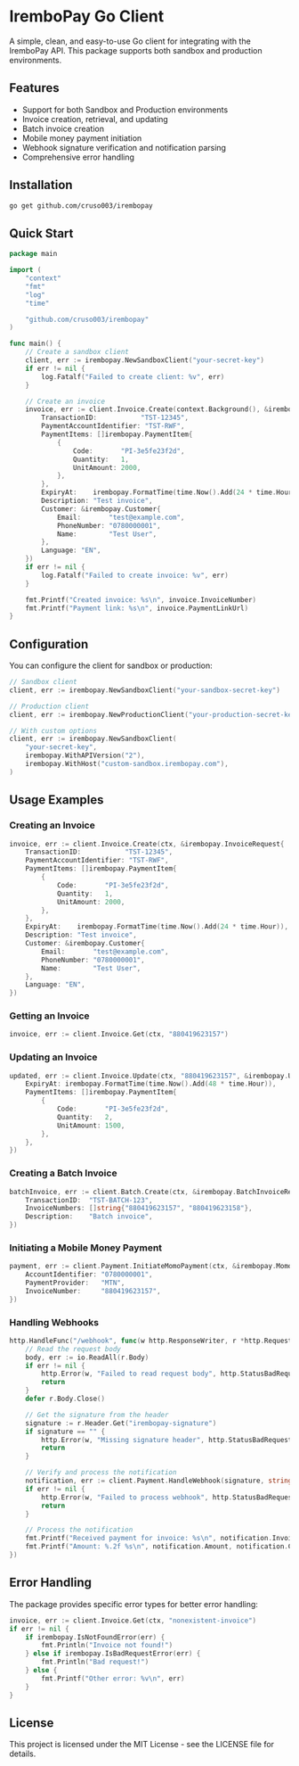 # IremboPay Go Client

A simple, clean, and easy-to-use Go client for integrating with the IremboPay API. This package supports both sandbox and production environments.

## Features

- Support for both Sandbox and Production environments
- Invoice creation, retrieval, and updating
- Batch invoice creation
- Mobile money payment initiation
- Webhook signature verification and notification parsing
- Comprehensive error handling

## Installation

```bash
go get github.com/cruso003/irembopay
```

## Quick Start

```go
package main

import (
    "context"
    "fmt"
    "log"
    "time"

    "github.com/cruso003/irembopay"
)

func main() {
    // Create a sandbox client
    client, err := irembopay.NewSandboxClient("your-secret-key")
    if err != nil {
        log.Fatalf("Failed to create client: %v", err)
    }

    // Create an invoice
    invoice, err := client.Invoice.Create(context.Background(), &irembopay.InvoiceRequest{
        TransactionID:           "TST-12345",
        PaymentAccountIdentifier: "TST-RWF",
        PaymentItems: []irembopay.PaymentItem{
            {
                Code:       "PI-3e5fe23f2d",
                Quantity:   1,
                UnitAmount: 2000,
            },
        },
        ExpiryAt:    irembopay.FormatTime(time.Now().Add(24 * time.Hour)),
        Description: "Test invoice",
        Customer: &irembopay.Customer{
            Email:       "test@example.com",
            PhoneNumber: "0780000001",
            Name:        "Test User",
        },
        Language: "EN",
    })
    if err != nil {
        log.Fatalf("Failed to create invoice: %v", err)
    }

    fmt.Printf("Created invoice: %s\n", invoice.InvoiceNumber)
    fmt.Printf("Payment link: %s\n", invoice.PaymentLinkUrl)
}
```

## Configuration

You can configure the client for sandbox or production:

```go
// Sandbox client
client, err := irembopay.NewSandboxClient("your-sandbox-secret-key")

// Production client
client, err := irembopay.NewProductionClient("your-production-secret-key")

// With custom options
client, err := irembopay.NewSandboxClient(
    "your-secret-key",
    irembopay.WithAPIVersion("2"),
    irembopay.WithHost("custom-sandbox.irembopay.com"),
)
```

## Usage Examples

### Creating an Invoice

```go
invoice, err := client.Invoice.Create(ctx, &irembopay.InvoiceRequest{
    TransactionID:           "TST-12345",
    PaymentAccountIdentifier: "TST-RWF",
    PaymentItems: []irembopay.PaymentItem{
        {
            Code:       "PI-3e5fe23f2d",
            Quantity:   1,
            UnitAmount: 2000,
        },
    },
    ExpiryAt:    irembopay.FormatTime(time.Now().Add(24 * time.Hour)),
    Description: "Test invoice",
    Customer: &irembopay.Customer{
        Email:       "test@example.com",
        PhoneNumber: "0780000001",
        Name:        "Test User",
    },
    Language: "EN",
})
```

### Getting an Invoice

```go
invoice, err := client.Invoice.Get(ctx, "880419623157")
```

### Updating an Invoice

```go
updated, err := client.Invoice.Update(ctx, "880419623157", &irembopay.UpdateInvoiceRequest{
    ExpiryAt: irembopay.FormatTime(time.Now().Add(48 * time.Hour)),
    PaymentItems: []irembopay.PaymentItem{
        {
            Code:       "PI-3e5fe23f2d",
            Quantity:   2,
            UnitAmount: 1500,
        },
    },
})
```

### Creating a Batch Invoice

```go
batchInvoice, err := client.Batch.Create(ctx, &irembopay.BatchInvoiceRequest{
    TransactionID:  "TST-BATCH-123",
    InvoiceNumbers: []string{"880419623157", "880419623158"},
    Description:    "Batch invoice",
})
```

### Initiating a Mobile Money Payment

```go
payment, err := client.Payment.InitiateMomoPayment(ctx, &irembopay.MomoPaymentRequest{
    AccountIdentifier: "0780000001",
    PaymentProvider:   "MTN",
    InvoiceNumber:     "880419623157",
})
```

### Handling Webhooks

```go
http.HandleFunc("/webhook", func(w http.ResponseWriter, r *http.Request) {
    // Read the request body
    body, err := io.ReadAll(r.Body)
    if err != nil {
        http.Error(w, "Failed to read request body", http.StatusBadRequest)
        return
    }
    defer r.Body.Close()

    // Get the signature from the header
    signature := r.Header.Get("irembopay-signature")
    if signature == "" {
        http.Error(w, "Missing signature header", http.StatusBadRequest)
        return
    }

    // Verify and process the notification
    notification, err := client.Payment.HandleWebhook(signature, string(body))
    if err != nil {
        http.Error(w, "Failed to process webhook", http.StatusBadRequest)
        return
    }

    // Process the notification
    fmt.Printf("Received payment for invoice: %s\n", notification.InvoiceNumber)
    fmt.Printf("Amount: %.2f %s\n", notification.Amount, notification.Currency)
})
```

## Error Handling

The package provides specific error types for better error handling:

```go
invoice, err := client.Invoice.Get(ctx, "nonexistent-invoice")
if err != nil {
    if irembopay.IsNotFoundError(err) {
        fmt.Println("Invoice not found!")
    } else if irembopay.IsBadRequestError(err) {
        fmt.Println("Bad request!")
    } else {
        fmt.Printf("Other error: %v\n", err)
    }
}
```

## License

This project is licensed under the MIT License - see the LICENSE file for details.
